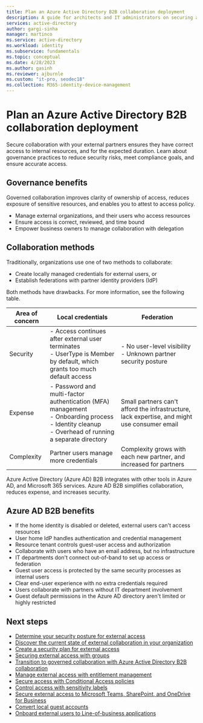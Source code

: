 ```yaml
---
title: Plan an Azure Active Directory B2B collaboration deployment
description: A guide for architects and IT administrators on securing and governing external access to internal resources 
services: active-directory
author: gargi-sinha
manager: martinco
ms.service: active-directory
ms.workload: identity
ms.subservice: fundamentals
ms.topic: conceptual
ms.date: 4/28/2023
ms.author: gasinh
ms.reviewer: ajburnle
ms.custom: "it-pro, seodec18"
ms.collection: M365-identity-device-management
---
```


# Plan an Azure Active Directory B2B collaboration deployment

Secure collaboration with your external partners ensures they have correct access to internal resources, and for the expected duration. Learn about governance practices to reduce security risks, meet compliance goals, and ensure accurate access.

## Governance benefits

Governed collaboration improves clarity of ownership of access, reduces exposure of sensitive resources, and enables you to attest to access policy.

* Manage external organizations, and their users who access resources
* Ensure access is correct, reviewed, and time bound
* Empower business owners to manage collaboration with delegation 

## Collaboration methods

Traditionally, organizations use one of two methods to collaborate:

* Create locally managed credentials for external users, or
* Establish federations with partner identity providers (IdP)

Both methods have drawbacks. For more information, see the following table.

| Area of concern | Local credentials | Federation |
|----|---|---|
| Security | - Access continues after external user terminates<br> - UserType is Member by default, which grants too much default access | - No user-level visibility  <br> - Unknown partner security posture|
| Expense | - Password and multi-factor authentication (MFA) management<br> - Onboarding process<br> - Identity cleanup<br> - Overhead of running a separate directory | Small partners can't afford the infrastructure, lack expertise, and might use consumer email|
| Complexity | Partner users manage more credentials | Complexity grows with each new partner, and increased for partners|

Azure Active Directory (Azure AD) B2B integrates with other tools in Azure AD, and Microsoft 365 services. Azure AD B2B simplifies collaboration, reduces expense, and increases security. 

## Azure AD B2B benefits

- If the home identity is disabled or deleted, external users can't access resources
- User home IdP handles authentication and credential management
- Resource tenant controls guest-user access and authorization
- Collaborate with users who have an email address, but no infrastructure
- IT departments don't connect out-of-band to set up access or federation
- Guest user access is protected by the same security processes as internal users
- Clear end-user experience with no extra credentials required
- Users collaborate with partners without IT department involvement
- Guest default permissions in the Azure AD directory aren't limited or highly restricted

## Next steps

* [Determine your security posture for external access](1-secure-access-posture.md)
* [Discover the current state of external collaboration in your organization](2-secure-access-current-state.md)
* [Create a security plan for external access](3-secure-access-plan.md)
* [Securing external access with groups](4-secure-access-groups.md)
* [Transition to governed collaboration with Azure Active Directory B2B collaboration](5-secure-access-b2b.md)
* [Manage external access with entitlement management](6-secure-access-entitlement-managment.md)
* [Secure access with Conditional Access policies](7-secure-access-conditional-access.md)
* [Control access with sensitivity labels](8-secure-access-sensitivity-labels.md)
* [Secure external access to Microsoft Teams, SharePoint, and OneDrive for Business](9-secure-access-teams-sharepoint.md)
* [Convert local guest accounts](10-secure-local-guest.md)
* [Onboard external users to Line-of-business applications](11-external-user-onboarding.md)

